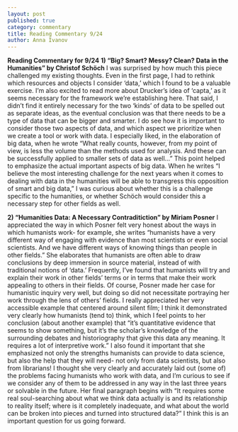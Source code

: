 ```yaml
---
layout: post
published: true
category: commentary
title: Reading Commentary 9/24
author: Anna Ivanov
---
```

**Reading Commentary for 9/24**
**1)	“Big? Smart? Messy? Clean? Data in the Humanities” by Christof Schöch**
I was surprised by how much this piece challenged my existing thoughts. Even in the first page, I had to rethink which resources and objects I consider ‘data,’ which I found to be a valuable exercise. I’m also excited to read more about Drucker’s idea of ‘capta,’ as it seems necessary for the framework we’re establishing here. That said, I didn’t find it entirely necessary for the two ‘kinds’ of data to be spelled out as separate ideas, as the eventual conclusion was that there needs to be a type of data that can be bigger and smarter. I do see how it is important to consider those two aspects of data, and which aspect we prioritize when we create a tool or work with data. I especially liked, in the elaboration of big data, when he wrote “What really counts, however, from my point of view, is less the volume than the methods used for analysis. And these can be successfully applied to smaller sets of data as well…” This point helped to emphasize the actual important aspects of big data. When he writes “I believe the most interesting challenge for the next years when it comes to dealing with data in the humanities will be able to transgress this opposition of smart and big data,” I was curious about whether this is a challenge specific to the humanities, or whether Schöch would consider this a necessary step for other fields as well. 
	
**2)	“Humanities Data: A Necessary Contraditiction” by Miriam Posner**
	I appreciated the way in which Posner felt very honest about the ways in which humanists work- for example, she writes “humanists have a very different way of engaging with evidence than most scientists or even social scientists. And we have different ways of knowing things than people in other fields.” She elaborates that humanists are often able to draw conclusions by deep immersion in source material, instead of with traditional notions of ‘data.’ Frequently, I’ve found that humanists will try and explain their work in other fields’ terms or in terms that make their work appealing to others in their fields. Of course, Posner made her case for humanistic inquiry very well, but doing so did not necessitate portraying her work through the lens of others’ fields. I really appreciated her very accessible example that centered around silent film; I think it demonstrated very clearly how humanists (tend to) think, which I feel points to her conclusion (about another example) that “it’s quantitative evidence that seems to show something, but it’s the scholar’s knowledge of the surrounding debates and historiography that give this data any meaning. It requires a lot of interpretive work.” I also found it important that she emphasized not only the strengths humanists can provide to data science, but also the help that they will need- not only from data scientists, but also from librarians! I thought she very clearly and accurately laid out (some of) the problems facing humanists who work with data, and I’m curious to see if we consider any of them to be addressed in any way in the last three years or solvable in the future. Her final paragraph begins with “It requires some real soul-searching about what we think data actually is and its relationship to reality itself; where is it completely inadequate, and what about the world can be broken into pieces and turned into structured data?” I think this is an important question for us going forward.
